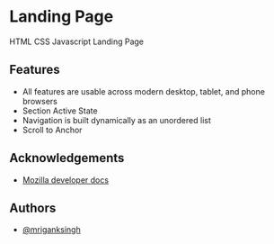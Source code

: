 
# Landing Page

HTML CSS Javascript Landing Page


## Features

- All features are usable across modern desktop, tablet, and phone browsers
- Section Active State
- Navigation is built dynamically as an unordered list
- Scroll to Anchor


## Acknowledgements

 - [Mozilla developer docs](https://developer.mozilla.org/)


## Authors

- [@mriganksingh](https://github.com/mriganksingh)

